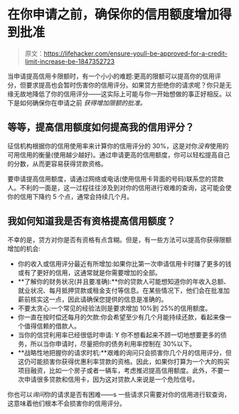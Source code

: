 # 在你申请之前，确保你的信用额度增加得到批准

> 原文：<https://lifehacker.com/ensure-youll-be-approved-for-a-credit-limit-increase-be-1847352723>

当申请提高信用卡限额时，有一个小小的难题:更高的限额可以提高你的信用评分，但要求提高也会暂时伤害你的信用评分。如果贷方拒绝你的请求呢？你只是无缘无故地降低了你的信用评分——这实际上可能与你一开始想做的事正好相反。以下是如何确保你在申请之前 *获得增加限额的批准。*



## **等等，提高信用额度如何提高我的信用评分？**

征信机构根据你的信用使用率来计算你的信用评分的 30%，这是对你*没有*使用的可用信用的衡量(使用越少越好)。通过申请更高的信用额度，你可以轻松提高自己的分数，从而更容易获得贷款资格。

要申请提高信用额度，请通过网络或电话(使用信用卡背面的号码)联系您的贷款人。不利的一面是，这一过程往往涉及到对你的信用进行艰难的查询，这可能会使你的信用下降约 5 个点，通常会持续几个月。

## 我如何知道我是否有资格提高信用额度？

不幸的是，贷方对你是否有资格有点含糊。但是，有一些方法可以提高你获得限额增加的机会:

*   你的收入或信用评分最近有所增加:如果你比第一次申请信用卡时赚了更多的钱或有了更好的信用，这通常就是你需要增加的全部。
*   **了解你的财务状况(并且要准确):**你的贷款人可能想知道你的年收入总额、就业状况、每月抵押贷款或租金支付等信息。在某些情况下，他们会在批准加薪前核实这一点，因此请确保您提供的信息是准确的。
*   不要太贪心:一个常见的经验法则是要求增加 10%到 25%的信用额度。
*   你一直在按时偿还每月的欠款:你会希望至少有几个月能持续还款，看起来像一个值得信赖的借款人。
*   当你的信贷利用率已经很低时申请: Y 你不想看起来不顾一切地想要更多的债务，所以当你申请时，尽量把你的债务利用率控制在 30%以下。
*   **战略性地把握你的请求时机:**艰难的询问只会损害你几个月的信用评分，但这仍可能损害你获得优惠利率贷款的资格。因此，如果你打算为一个大的购买项目融资，比如一个房子或者一辆车，考虑推迟提高信用额度。此外，不要一次申请很多贷款和信用卡，因为这对贷款人来说是一个危险信号。

你也可以*询问*你的请求是否有困难——s 一些请求只需要对你的信用进行软查询，这意味着他们根本不会损害你的信用评分。
